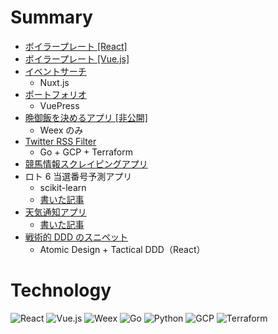 # Summary

- [ボイラープレート [React]](https://github.com/kurosame/react-boilerplate)
- [ボイラープレート [Vue.js]](https://github.com/kurosame/vuejs-boilerplate)
- [イベントサーチ](https://event-search.netlify.com)
  - Nuxt.js
- [ポートフォリオ](https://portfolio-kurosame.netlify.com)
  - VuePress
- [晩御飯を決めるアプリ [非公開]](https://github.com/yumchaa/gohan)
  - Weex のみ
- [Twitter RSS Filter](https://github.com/kurosame/bots-go/tree/main/bots/rss)
  - Go + GCP + Terraform
- [競馬情報スクレイピングアプリ](https://github.com/kurosame/keiba-db)
- ロト 6 当選番号予測アプリ
  - scikit-learn
  - [書いた記事](https://kurosame-th.hatenadiary.com/entry/2019/03/30/204921)
- [天気通知アプリ](https://github.com/kurosame/bots-python/blob/master/bots/weather.py)
  - [書いた記事](https://qiita.com/kurosame/items/b6dbc5a7d900e6dc2b6f)
- [戦術的 DDD のスニペット](https://github.com/kurosame/ddd-snippet)
  - Atomic Design + Tactical DDD（React）

# Technology

![React](/tools/react.png 'React')
![Vue.js](/tools/vuejs.png 'Vue.js')
![Weex](/tools/weex.png 'Weex')
![Go](/tools/go.png 'Go')
![Python](/tools/python.png 'Python')
![GCP](/tools/gcp.png 'GCP')
![Terraform](/tools/terraform.png 'Terraform')
